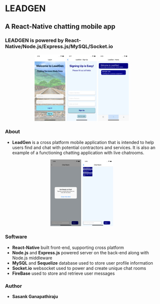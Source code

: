 # LEADGEN

## A React-Native chatting mobile app

### LEADGEN is powered by React-Native/Node.js/Express.js/MySQL/Socket.io

<p align = 'center'>
    <img src="./screenshots/lghome.png" width="20%">
    <img src="./screenshots/signup.png" width="20%">
    <img src="./screenshots/homescreen.png" width="20%">
</p>

### About
- **LeadGen** is a cross platform mobile application that is intended to help users find and chat with potential contractors and services. It is also an example of a functioning chatting application with live chatrooms.

<p align = 'center'>
    <img src="./screenshots/chatready.png" width="20%">
    <img src="./screenshots/chat.png" width="20%">
</p>

### Software
- **React-Native** built front-end, supporting cross platform
- **Node.js** and **Express.js** powered server on the back-end along with Node.js middleware
- **MySQL** and **Sequelize** database used to store user profile information
- **Socket.io** websocket used to power and create unique chat rooms
- **FireBase** used to store and retrieve user messages

### Author
- **Sasank Ganapathiraju**